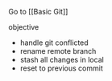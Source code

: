 Go to [[Basic Git]]

objective
- handle git conflicted
- rename remote branch
- stash all changes in local
- reset to previous commit